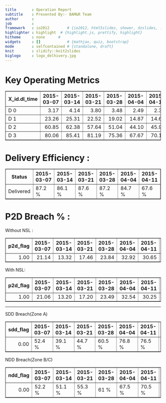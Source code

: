 ```yaml
---
title       : Operation Report
subtitle    : Presented By:- BAM&R Team
author      :
job         : 
framework   : io2012        # {io2012, html5slides, shower, dzslides, ...}
highlighter : highlight  # {highlight.js, prettify, highlight}
hitheme     : none      # 
widgets     : []            # {mathjax, quiz, bootstrap}
mode        : selfcontained # {standalone, draft}
knit        : slidify::knit2slides
biglogo     : logo_delhivery.jpg
---
```










# Key Operating Metrics
<!-- html table generated in R 3.1.3 by xtable 1.7-4 package -->
<!-- Wed Apr 22 20:39:10 2015 -->
<table border=1>
<tr> <th> X_id.dl_time </th> <th> 2015-03-07 </th> <th> 2015-03-14 </th> <th> 2015-03-21 </th> <th> 2015-03-28 </th> <th> 2015-04-04 </th> <th> 2015-04-11 </th> <th> 2015-04-18 </th> <th> 2015-04-25 </th>  </tr>
  <tr> <td> D 0 </td> <td align="right"> 3.17 </td> <td align="right"> 4.14 </td> <td align="right"> 3.80 </td> <td align="right"> 3.48 </td> <td align="right"> 2.49 </td> <td align="right"> 2.35 </td> <td align="right"> 2.69 </td> <td align="right"> 22.05 </td> </tr>
  <tr> <td> D 1 </td> <td align="right"> 23.26 </td> <td align="right"> 25.31 </td> <td align="right"> 22.52 </td> <td align="right"> 19.02 </td> <td align="right"> 14.87 </td> <td align="right"> 14.65 </td> <td align="right"> 16.18 </td> <td align="right"> 100.00 </td> </tr>
  <tr> <td> D 2 </td> <td align="right"> 60.85 </td> <td align="right"> 62.38 </td> <td align="right"> 57.64 </td> <td align="right"> 51.04 </td> <td align="right"> 44.10 </td> <td align="right"> 45.96 </td> <td align="right"> 52.15 </td> <td align="right">  </td> </tr>
  <tr> <td> D 3 </td> <td align="right"> 80.06 </td> <td align="right"> 85.41 </td> <td align="right"> 81.19 </td> <td align="right"> 75.36 </td> <td align="right"> 67.67 </td> <td align="right"> 70.18 </td> <td align="right"> 78.95 </td> <td align="right">  </td> </tr>
   </table>


# Delivery Efficiency : 
<!-- html table generated in R 3.1.3 by xtable 1.7-4 package -->
<!-- Wed Apr 22 20:39:10 2015 -->
<table border=1>
<tr> <th> Status </th> <th> 2015-03-07 </th> <th> 2015-03-14 </th> <th> 2015-03-21 </th> <th> 2015-03-28 </th> <th> 2015-04-04 </th> <th> 2015-04-11 </th> <th> 2015-04-18 </th>  </tr>
  <tr> <td> Delivered </td> <td> 87.2 % </td> <td> 86.1 % </td> <td> 87.6 % </td> <td> 87.2 % </td> <td> 84.7 % </td> <td> 67.6 % </td> <td> 3.7 % </td> </tr>
   </table>



# P2D Breach % :
Without NSL :
<!-- html table generated in R 3.1.3 by xtable 1.7-4 package -->
<!-- Wed Apr 22 20:39:11 2015 -->
<table border=1>
<tr> <th> p2d_flag </th> <th> 2015-03-07 </th> <th> 2015-03-14 </th> <th> 2015-03-21 </th> <th> 2015-03-28 </th> <th> 2015-04-04 </th> <th> 2015-04-11 </th> <th> 2015-04-18 </th>  </tr>
  <tr> <td align="right"> 1.00 </td> <td align="right"> 21.14 </td> <td align="right"> 13.32 </td> <td align="right"> 17.46 </td> <td align="right"> 23.84 </td> <td align="right"> 32.92 </td> <td align="right"> 30.65 </td> <td align="right"> 27.87 </td> </tr>
   </table>
With NSL:
<!-- html table generated in R 3.1.3 by xtable 1.7-4 package -->
<!-- Wed Apr 22 20:39:11 2015 -->
<table border=1>
<tr> <th> p2d_flag </th> <th> 2015-03-07 </th> <th> 2015-03-14 </th> <th> 2015-03-21 </th> <th> 2015-03-28 </th> <th> 2015-04-04 </th> <th> 2015-04-11 </th> <th> 2015-04-18 </th>  </tr>
  <tr> <td align="right"> 1.00 </td> <td align="right"> 21.06 </td> <td align="right"> 13.20 </td> <td align="right"> 17.20 </td> <td align="right"> 23.49 </td> <td align="right"> 32.54 </td> <td align="right"> 30.25 </td> <td align="right"> 27.65 </td> </tr>
   </table>

---

SDD Breach(Zone A)
<!-- html table generated in R 3.1.3 by xtable 1.7-4 package -->
<!-- Wed Apr 22 20:39:11 2015 -->
<table border=1>
<tr> <th> sdd_flag </th> <th> 2015-03-07 </th> <th> 2015-03-14 </th> <th> 2015-03-21 </th> <th> 2015-03-28 </th> <th> 2015-04-04 </th> <th> 2015-04-11 </th> <th> 2015-04-18 </th> <th> 2015-04-25 </th>  </tr>
  <tr> <td align="right"> 0.00 </td> <td> 52.4 % </td> <td> 39.1 % </td> <td> 44.7 % </td> <td> 60.5 % </td> <td> 76.8 % </td> <td> 76.5 % </td> <td> 86.4 % </td> <td> 70.1 % </td> </tr>
   </table>

NDD Breach(Zone B/C)
<!-- html table generated in R 3.1.3 by xtable 1.7-4 package -->
<!-- Wed Apr 22 20:39:11 2015 -->
<table border=1>
<tr> <th> ndd_flag </th> <th> 2015-03-07 </th> <th> 2015-03-14 </th> <th> 2015-03-21 </th> <th> 2015-03-28 </th> <th> 2015-04-04 </th> <th> 2015-04-11 </th> <th> 2015-04-18 </th> <th> 2015-04-25 </th>  </tr>
  <tr> <td align="right"> 0.00 </td> <td> 52.2 % </td> <td> 51.1 % </td> <td> 55.3 % </td> <td> 61 % </td> <td> 67.5 % </td> <td> 70.5 % </td> <td> 73.5 % </td> <td>  </td> </tr>
   </table>
